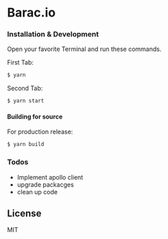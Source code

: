 # Barac.io

### Installation & Development
Open your favorite Terminal and run these commands.

First Tab:
```sh
$ yarn
```

Second Tab:
```sh
$ yarn start
```

#### Building for source
For production release:
```sh
$ yarn build 
```



### Todos

 - Implement apollo client
 - upgrade packacges
 - clean up code

License
----

MIT

